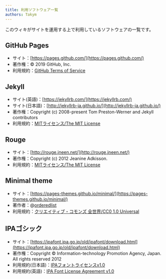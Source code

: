 ```yaml
---
title: 利用ソフトウェア一覧
authors: Takym
---
```

このウィキがサイトを運用する上で利用しているソフトウェアの一覧です。

## GitHub Pages
- サイト：[https://pages.github.com/](https://pages.github.com/)
- 著作権：&copy; 2019 GitHub, Inc.
- 利用規約：[GitHub Terms of Service](https://help.github.com/en/articles/github-terms-of-service)

## Jekyll
- サイト(英語)：[https://jekyllrb.com/](https://jekyllrb.com/)
- サイト(日本語)：[http://jekyllrb-ja.github.io/](http://jekyllrb-ja.github.io/)
- 著作権：Copyright (c) 2008-present Tom Preston-Werner and Jekyll contributors
- 利用規約：[MITライセンス/The MIT License](https://github.com/jekyll/jekyll/blob/master/LICENSE)

## Rouge
- サイト：[http://rouge.jneen.net/](http://rouge.jneen.net/)
- 著作権：Copyright (c) 2012 Jeanine Adkisson.
- 利用規約：[MITライセンス/The MIT License](https://github.com/rouge-ruby/rouge/blob/master/LICENSE)

## Minimal theme
- サイト：[https://pages-themes.github.io/minimal/](https://pages-themes.github.io/minimal/)
- 著作者：@[orderedlist](https://github.com/orderedlist)
- 利用規約：[クリエイティブ・コモンズ 全世界/CC0 1.0 Universal](https://github.com/pages-themes/minimal/blob/master/LICENSE)

## IPAゴシック
- サイト：[https://ipafont.ipa.go.jp/old/ipafont/download.html](https://ipafont.ipa.go.jp/old/ipafont/download.html)
- 著作権：Copyright &copy; Information-technology Promotion Agency, Japan. All rights reserved 2012
- 利用規約(日本語)：[IPAフォントライセンスv1.0](https://ipafont.ipa.go.jp/old/ipafont/download.html#jp)
- 利用規約(英語)：[IPA Font License Agreement v1.0](https://ipafont.ipa.go.jp/old/ipafont/download.html#en)
